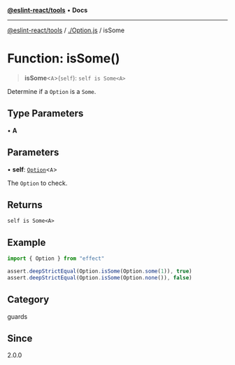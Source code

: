 [**@eslint-react/tools**](../../README.md) • **Docs**

***

[@eslint-react/tools](../../README.md) / [./Option.js](../README.md) / isSome

# Function: isSome()

> **isSome**\<`A`\>(`self`): `self is Some<A>`

Determine if a `Option` is a `Some`.

## Type Parameters

• **A**

## Parameters

• **self**: [`Option`](../type-aliases/Option.md)\<`A`\>

The `Option` to check.

## Returns

`self is Some<A>`

## Example

```ts
import { Option } from "effect"

assert.deepStrictEqual(Option.isSome(Option.some(1)), true)
assert.deepStrictEqual(Option.isSome(Option.none()), false)
```

## Category

guards

## Since

2.0.0
